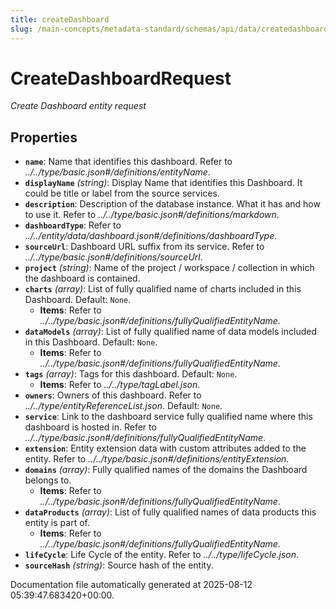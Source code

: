 ```yaml
---
title: createDashboard
slug: /main-concepts/metadata-standard/schemas/api/data/createdashboard
---
```


# CreateDashboardRequest

*Create Dashboard entity request*

## Properties

- **`name`**: Name that identifies this dashboard. Refer to *../../type/basic.json#/definitions/entityName*.
- **`displayName`** *(string)*: Display Name that identifies this Dashboard. It could be title or label from the source services.
- **`description`**: Description of the database instance. What it has and how to use it. Refer to *../../type/basic.json#/definitions/markdown*.
- **`dashboardType`**: Refer to *../../entity/data/dashboard.json#/definitions/dashboardType*.
- **`sourceUrl`**: Dashboard URL suffix from its service. Refer to *../../type/basic.json#/definitions/sourceUrl*.
- **`project`** *(string)*: Name of the project / workspace / collection in which the dashboard is contained.
- **`charts`** *(array)*: List of fully qualified name of charts included in this Dashboard. Default: `None`.
  - **Items**: Refer to *../../type/basic.json#/definitions/fullyQualifiedEntityName*.
- **`dataModels`** *(array)*: List of fully qualified name of data models included in this Dashboard. Default: `None`.
  - **Items**: Refer to *../../type/basic.json#/definitions/fullyQualifiedEntityName*.
- **`tags`** *(array)*: Tags for this dashboard. Default: `None`.
  - **Items**: Refer to *../../type/tagLabel.json*.
- **`owners`**: Owners of this dashboard. Refer to *../../type/entityReferenceList.json*. Default: `None`.
- **`service`**: Link to the dashboard service fully qualified name where this dashboard is hosted in. Refer to *../../type/basic.json#/definitions/fullyQualifiedEntityName*.
- **`extension`**: Entity extension data with custom attributes added to the entity. Refer to *../../type/basic.json#/definitions/entityExtension*.
- **`domains`** *(array)*: Fully qualified names of the domains the Dashboard belongs to.
  - **Items**: Refer to *../../type/basic.json#/definitions/fullyQualifiedEntityName*.
- **`dataProducts`** *(array)*: List of fully qualified names of data products this entity is part of.
  - **Items**: Refer to *../../type/basic.json#/definitions/fullyQualifiedEntityName*.
- **`lifeCycle`**: Life Cycle of the entity. Refer to *../../type/lifeCycle.json*.
- **`sourceHash`** *(string)*: Source hash of the entity.


Documentation file automatically generated at 2025-08-12 05:39:47.683420+00:00.

